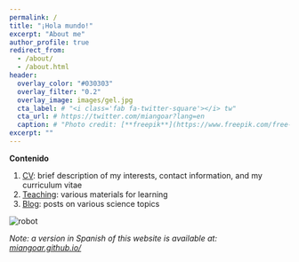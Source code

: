 ```yaml
---
permalink: /
title: "¡Hola mundo!"
excerpt: "About me"
author_profile: true
redirect_from: 
  - /about/
  - /about.html
header:
  overlay_color: "#030303"
  overlay_filter: "0.2"
  overlay_image: images/gel.jpg
  cta_label: # "<i class='fab fa-twitter-square'></i> tw"
  cta_url: # https://twitter.com/miangoar?lang=en
  caption: # "Photo credit: [**freepik**](https://www.freepik.com/free-vector/vector-abstract-color-waves-design-element_1306739.htm)"
excerpt: ""
---
```


**Contenido**

1. [CV](https://miangoar.github.io/talks/): brief description of my interests, contact information, and my curriculum vitae
2. [Teaching](https://miangoar.github.io/teaching/): various materials for learning
3. [Blog](https://miangoar.github.io/year-archive/):  posts on various science topics

![robot](/images/robot_ml.png)

*Note: a version in Spanish of this website is available at: [miangoar.github.io/](https://miangoar.github.io/)*

